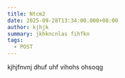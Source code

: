 ```yaml
---
title: Ntcm2
date: 2025-09-28T13:34:00.000+08:00
author: kjhjk
summary: jkhkncnlas fihfkn
tags:
  - POST
---
```

kjhjfnvnj dhuf  uhf vihohs ohsoqg
